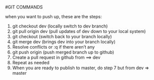 #GIT COMMANDS

when you want to push up, these are the steps:
1. git checkout dev (locally switch to dev branch)
2. git pull origin dev (pull updates of dev down to your local system)
3. git checkout <your branch> (switch back to your branch locally)
4. git merge dev (brings dev into your branch locally)
5. Resolve conflicts or :q if there aren’t any
6. git push origin <your branch> (push merged branch up to github)
7. Create a pull request in github from <your branch> ==> dev
8. Repeat as needed
9. When you are ready to publish to master, do step 7 but from dev => master